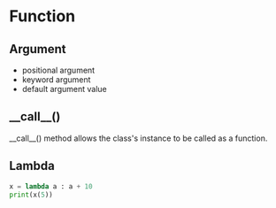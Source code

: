 # Function
## Argument
* positional argument
* keyword argument
* default argument value

## \_\_call__()
\_\_call__() method allows the class's instance to be called as a function.

## Lambda
```python
x = lambda a : a + 10
print(x(5))
```
